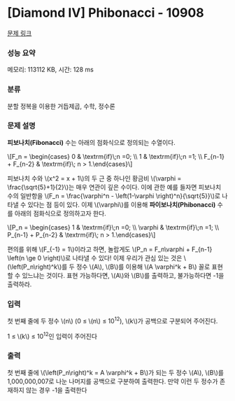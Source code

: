 # [Diamond IV] Phibonacci - 10908 

[문제 링크](https://www.acmicpc.net/problem/10908) 

### 성능 요약

메모리: 113112 KB, 시간: 128 ms

### 분류

분할 정복을 이용한 거듭제곱, 수학, 정수론

### 문제 설명

<p><strong>피보나치(Fibonacci)</strong> 수는 아래의 점화식으로 정의되는 수열이다.</p>

<p>\[F_n = \begin{cases} 0 & \textrm{if}\;n =0; \\ 1 & \textrm{if}\;n =1; \\ F_{n-1} + F_{n-2} & \textrm{if}\; n > 1.\end{cases}\]</p>

<p>피보나치 수와 \(x^2 = x + 1\)의 두 근 중 하나인 황금비 \(\varphi = \frac{\sqrt{5}+1}{2}\)는 매우 연관이 깊은 수이다. 이에 관한 예를 들자면 피보나치 수의 일반항을 \(F_n = \frac{\varphi^n - \left(1-\varphi \right)^n}{\sqrt{5}}\)로 나타낼 수 있다는 점 등이 있다. 이제 \(\varphi\)를 이용해 <strong>파이보나치(Phibonacci)</strong> 수를 아래의 점화식으로 정의하고자 한다.</p>

<p>\[P_n = \begin{cases} 1 & \textrm{if}\;n =0; \\ \varphi & \textrm{if}\;n =1; \\ P_{n-1} + P_{n-2} & \textrm{if}\; n > 1.\end{cases}\]</p>

<p>편의를 위해 \(F_{-1} = 1\)이라고 하면, 놀랍게도 \(P_n = F_n\varphi + F_{n-1} \left(n \ge 0 \right)\)로 나타낼 수 있다! 이제 우리가 관심 있는 것은 \(\left(P_n\right)^k\)를 두 정수 \(A\), \(B\)를 이용해 \(A \varphi^k + B\) 꼴로 표현할 수 있느냐는 것이다. 표현 가능하다면, \(A\)와 \(B\)를 출력하고, 불가능하다면 -1을 출력하라.</p>

### 입력 

 <p>첫 번째 줄에 두 정수 \(n\) (0 ≤ \(n\) ≤ 10<sup>12</sup>), \(k\)가 공백으로 구분되어 주어진다.</p>

<p>1 ≤ \(k\) ≤ 10<sup>12</sup>인 입력이 주어진다</p>

### 출력 

 <p>첫 번째 줄에 \(\left(P_n\right)^k = A \varphi^k + B\)가 되는 두 정수 \(A\), \(B\)를 1,000,000,007로 나눈 나머지를 공백으로 구분하여 출력한다. 만약 이런 두 정수가 존재하지 않는 경우 -1을 출력한다</p>

